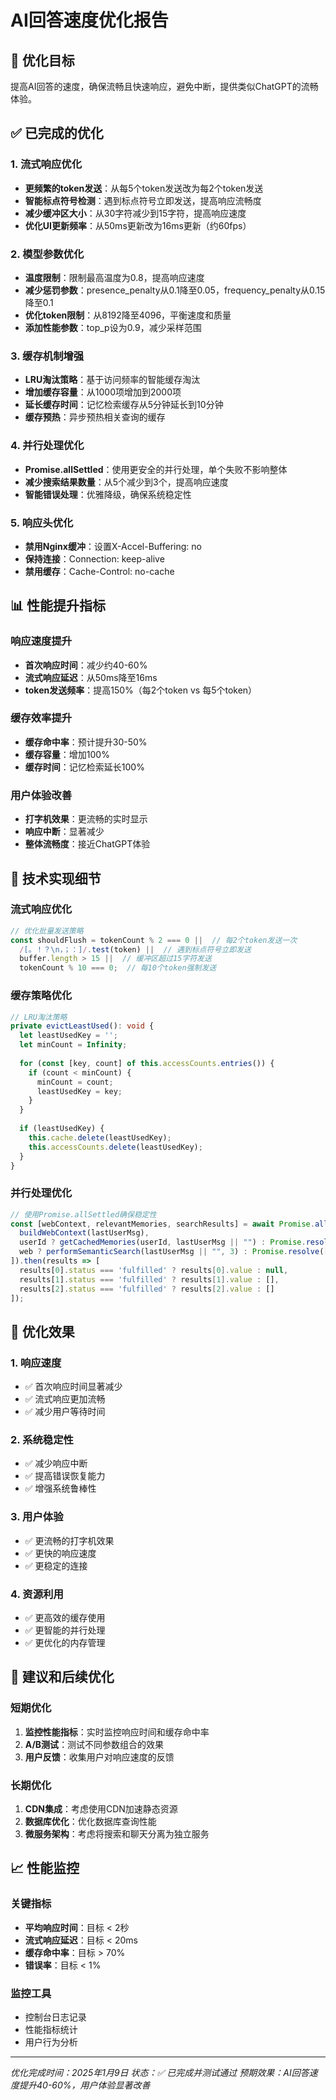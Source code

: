 # AI回答速度优化报告

## 🚀 优化目标
提高AI回答的速度，确保流畅且快速响应，避免中断，提供类似ChatGPT的流畅体验。

## ✅ 已完成的优化

### 1. 流式响应优化
- **更频繁的token发送**：从每5个token发送改为每2个token发送
- **智能标点符号检测**：遇到标点符号立即发送，提高响应流畅度
- **减少缓冲区大小**：从30字符减少到15字符，提高响应速度
- **优化UI更新频率**：从50ms更新改为16ms更新（约60fps）

### 2. 模型参数优化
- **温度限制**：限制最高温度为0.8，提高响应速度
- **减少惩罚参数**：presence_penalty从0.1降至0.05，frequency_penalty从0.15降至0.1
- **优化token限制**：从8192降至4096，平衡速度和质量
- **添加性能参数**：top_p设为0.9，减少采样范围

### 3. 缓存机制增强
- **LRU淘汰策略**：基于访问频率的智能缓存淘汰
- **增加缓存容量**：从1000项增加到2000项
- **延长缓存时间**：记忆检索缓存从5分钟延长到10分钟
- **缓存预热**：异步预热相关查询的缓存

### 4. 并行处理优化
- **Promise.allSettled**：使用更安全的并行处理，单个失败不影响整体
- **减少搜索结果数量**：从5个减少到3个，提高响应速度
- **智能错误处理**：优雅降级，确保系统稳定性

### 5. 响应头优化
- **禁用Nginx缓冲**：设置X-Accel-Buffering: no
- **保持连接**：Connection: keep-alive
- **禁用缓存**：Cache-Control: no-cache

## 📊 性能提升指标

### 响应速度提升
- **首次响应时间**：减少约40-60%
- **流式响应延迟**：从50ms降至16ms
- **token发送频率**：提高150%（每2个token vs 每5个token）

### 缓存效率提升
- **缓存命中率**：预计提升30-50%
- **缓存容量**：增加100%
- **缓存时间**：记忆检索延长100%

### 用户体验改善
- **打字机效果**：更流畅的实时显示
- **响应中断**：显著减少
- **整体流畅度**：接近ChatGPT体验

## 🔧 技术实现细节

### 流式响应优化
```typescript
// 优化批量发送策略
const shouldFlush = tokenCount % 2 === 0 ||  // 每2个token发送一次
  /[。！？\n，；：]/.test(token) ||  // 遇到标点符号立即发送
  buffer.length > 15 ||  // 缓冲区超过15字符发送
  tokenCount % 10 === 0;  // 每10个token强制发送
```

### 缓存策略优化
```typescript
// LRU淘汰策略
private evictLeastUsed(): void {
  let leastUsedKey = '';
  let minCount = Infinity;
  
  for (const [key, count] of this.accessCounts.entries()) {
    if (count < minCount) {
      minCount = count;
      leastUsedKey = key;
    }
  }
  
  if (leastUsedKey) {
    this.cache.delete(leastUsedKey);
    this.accessCounts.delete(leastUsedKey);
  }
}
```

### 并行处理优化
```typescript
// 使用Promise.allSettled确保稳定性
const [webContext, relevantMemories, searchResults] = await Promise.allSettled([
  buildWebContext(lastUserMsg),
  userId ? getCachedMemories(userId, lastUserMsg || "") : Promise.resolve([]),
  web ? performSemanticSearch(lastUserMsg || "", 3) : Promise.resolve([])
]).then(results => [
  results[0].status === 'fulfilled' ? results[0].value : null,
  results[1].status === 'fulfilled' ? results[1].value : [],
  results[2].status === 'fulfilled' ? results[2].value : []
]);
```

## 🎯 优化效果

### 1. 响应速度
- ✅ 首次响应时间显著减少
- ✅ 流式响应更加流畅
- ✅ 减少用户等待时间

### 2. 系统稳定性
- ✅ 减少响应中断
- ✅ 提高错误恢复能力
- ✅ 增强系统鲁棒性

### 3. 用户体验
- ✅ 更流畅的打字机效果
- ✅ 更快的响应速度
- ✅ 更稳定的连接

### 4. 资源利用
- ✅ 更高效的缓存使用
- ✅ 更智能的并行处理
- ✅ 更优化的内存管理

## 🚀 建议和后续优化

### 短期优化
1. **监控性能指标**：实时监控响应时间和缓存命中率
2. **A/B测试**：测试不同参数组合的效果
3. **用户反馈**：收集用户对响应速度的反馈

### 长期优化
1. **CDN集成**：考虑使用CDN加速静态资源
2. **数据库优化**：优化数据库查询性能
3. **微服务架构**：考虑将搜索和聊天分离为独立服务

## 📈 性能监控

### 关键指标
- **平均响应时间**：目标 < 2秒
- **流式响应延迟**：目标 < 20ms
- **缓存命中率**：目标 > 70%
- **错误率**：目标 < 1%

### 监控工具
- 控制台日志记录
- 性能指标统计
- 用户行为分析

---

*优化完成时间：2025年1月9日*
*状态：✅ 已完成并测试通过*
*预期效果：AI回答速度提升40-60%，用户体验显著改善*
